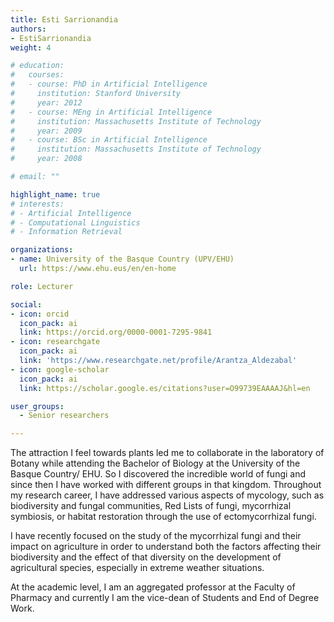 ```yaml
---
title: Esti Sarrionandia
authors:
- EstiSarrionandia
weight: 4

# education:
#   courses:
#   - course: PhD in Artificial Intelligence
#     institution: Stanford University
#     year: 2012
#   - course: MEng in Artificial Intelligence
#     institution: Massachusetts Institute of Technology
#     year: 2009
#   - course: BSc in Artificial Intelligence
#     institution: Massachusetts Institute of Technology
#     year: 2008

# email: ""

highlight_name: true
# interests:
# - Artificial Intelligence
# - Computational Linguistics
# - Information Retrieval

organizations:
- name: University of the Basque Country (UPV/EHU)
  url: https://www.ehu.eus/en/en-home

role: Lecturer

social:
- icon: orcid
  icon_pack: ai
  link: https://orcid.org/0000-0001-7295-9841
- icon: researchgate
  icon_pack: ai
  link: 'https://www.researchgate.net/profile/Arantza_Aldezabal'
- icon: google-scholar
  icon_pack: ai
  link: https://scholar.google.es/citations?user=O99739EAAAAJ&hl=en

user_groups: 
  - Senior researchers

---
```


The attraction I feel towards plants led me to collaborate in the laboratory of Botany while attending the Bachelor of Biology at the University of the Basque Country/ EHU. So I discovered the incredible world of fungi and since then I have worked with different groups in that kingdom. Throughout my research career, I have addressed various aspects of mycology, such as biodiversity and fungal communities, Red Lists of fungi, mycorrhizal symbiosis, or habitat restoration through the use of ectomycorrhizal fungi.

I have recently focused on the study of the mycorrhizal fungi and their impact on agriculture in order to understand both the factors affecting their biodiversity and the effect of that diversity on the development of agricultural species, especially in extreme weather situations.

At the academic level, I am an aggregated professor at the Faculty of Pharmacy and currently I am the vice-dean of Students and End of Degree Work.
